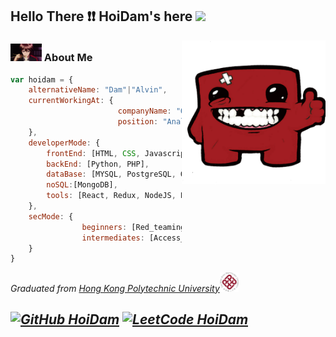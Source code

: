 <h2> Hello There ❗❗ HoiDam's here  <img src="./cat.gif" width="50"></h2>
<img align='right' src="./icon.png" width="230">

### <img src="./shu.gif" width="50"> About Me   

```javascript
var hoidam = {
    alternativeName: "Dam"|"Alvin",
    currentWorkingAt: {
                        companyName: "OOCL",
                        position: "Analyst",
    },
    developerMode: {
        frontEnd: [HTML, CSS, Javascript, Java, Python, C++],
        backEnd: [Python, PHP],
        dataBase: [MYSQL, PostgreSQL, Orcale, Access, MSSQL],
        noSQL:[MongoDB],
        tools: [React, Redux, NodeJS, Docker, k8s, Composer]
    },
    secMode: {
                beginners: [Red_teaming, Blue_teaming, SIEM, Machine_Learning_Approachs],
                intermediates: [Access_Control, Blockchains]
    }
}
```
<p><em>Graduated from <a href="https://www.polyu.edu.hk/">Hong Kong Polytechnic University</a><img src="./poly.png" width="30">
    
[![GitHub HoiDam](https://img.shields.io/github/followers/hoidam?label=follow&style=social)](https://github.com/HoiDam)
[![LeetCode HoiDam](https://img.shields.io/badge/LeetCode-HoiDam-orange)](https://leetcode.com/HoiDam)
---
